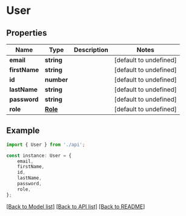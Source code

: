 # User


## Properties

Name | Type | Description | Notes
------------ | ------------- | ------------- | -------------
**email** | **string** |  | [default to undefined]
**firstName** | **string** |  | [default to undefined]
**id** | **number** |  | [default to undefined]
**lastName** | **string** |  | [default to undefined]
**password** | **string** |  | [default to undefined]
**role** | [**Role**](Role.md) |  | [default to undefined]

## Example

```typescript
import { User } from './api';

const instance: User = {
    email,
    firstName,
    id,
    lastName,
    password,
    role,
};
```

[[Back to Model list]](../README.md#documentation-for-models) [[Back to API list]](../README.md#documentation-for-api-endpoints) [[Back to README]](../README.md)
